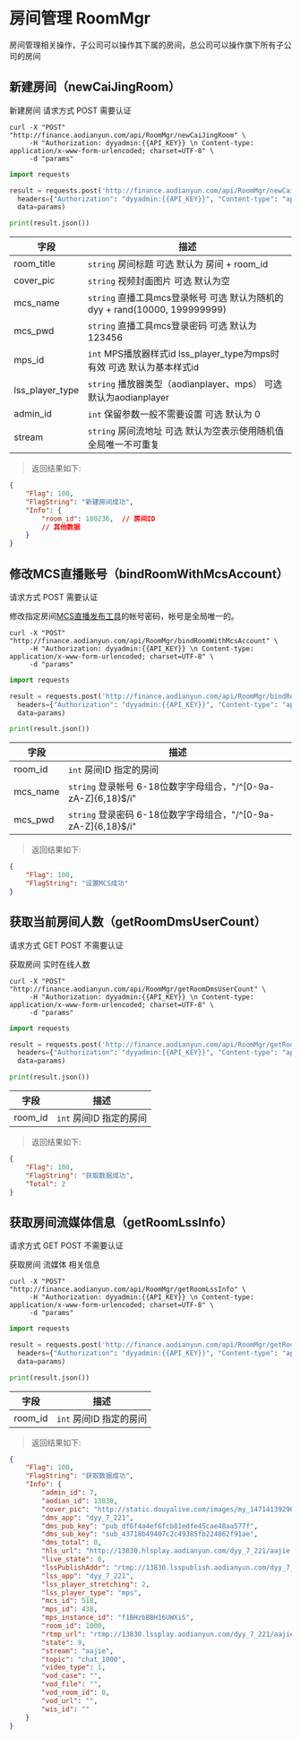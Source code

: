 # 房间管理 RoomMgr

房间管理相关操作，子公司可以操作其下属的房间，总公司可以操作旗下所有子公司的房间

## 新建房间（newCaiJingRoom）

新建房间 请求方式 POST 需要认证

```shell
curl -X "POST" "http://finance.aodianyun.com/api/RoomMgr/newCaiJingRoom" \
     -H "Authorization: dyyadmin:{{API_KEY}} \n Content-type: application/x-www-form-urlencoded; charset=UTF-8" \
     -d "params"
```

```python
import requests

result = requests.post('http://finance.aodianyun.com/api/RoomMgr/newCaiJingRoom',
  headers={"Authorization": "dyyadmin:{{API_KEY}}", "Content-type": "application/x-www-form-urlencoded; charset=UTF-8"},
  data=params)

print(result.json())
```

| 字段                 | 描述                                          |
| -------------------- | ------------------------------------------------ |
| room_title          | `string`  房间标题 可选  默认为 房间 + room_id              |
| cover_pic           | `string`  视频封面图片  可选  默认为空             |
| mcs_name          | `string`  直播工具mcs登录帐号  可选  默认为随机的 dyy + rand(10000, 199999999)              |
| mcs_pwd           | `string`  直播工具mcs登录密码  可选  默认为123456               |
| mps_id             |  `int`  MPS播放器样式id lss_player_type为mps时有效  可选  默认为基本样式id     |
| lss_player_type       | `string` 播放器类型（aodianplayer、mps） 可选 默认为aodianplayer        |
| admin_id           | `int`  保留参数一般不需要设置 可选 默认为 0        |
| stream             | `string`  房间流地址 可选 默认为空表示使用随机值 全局唯一不可重复                     |

> 返回结果如下:

```json
{
    "Flag": 100,
    "FlagString": "新建房间成功",
    "Info": {
        "room_id": 100236,  // 房间ID
        // 其他数据
    }
}
```

## 修改MCS直播账号（bindRoomWithMcsAccount）

请求方式 POST 需要认证

修改指定房间[MCS直播发布工具](http://www.aodianyun.com/aodianyun_doc/298)的帐号密码，帐号是全局唯一的。

```shell
curl -X "POST" "http://finance.aodianyun.com/api/RoomMgr/bindRoomWithMcsAccount" \
     -H "Authorization: dyyadmin:{{API_KEY}} \n Content-type: application/x-www-form-urlencoded; charset=UTF-8" \
     -d "params"
```

```python
import requests

result = requests.post('http://finance.aodianyun.com/api/RoomMgr/bindRoomWithMcsAccount',
  headers={"Authorization": "dyyadmin:{{API_KEY}}", "Content-type": "application/x-www-form-urlencoded; charset=UTF-8"},
  data=params)

print(result.json())
```

| 字段                 | 描述                                          |
| ---------------------- | ------------------------------------------------ |
| room_id             | `int`  房间ID 指定的房间                        |
| mcs_name           | `string`  登录帐号  6-18位数字字母组合，"/^[0-9a-zA-Z]{6,18}$/i"     |
| mcs_pwd            | `string`   登录密码  6-18位数字字母组合，"/^[0-9a-zA-Z]{6,18}$/i"          |

> 返回结果如下:

```json
{
    "Flag": 100,
    "FlagString": "设置MCS成功"
}
```

## 获取当前房间人数（getRoomDmsUserCount）

请求方式 GET POST 不需要认证

获取房间 实时在线人数

```shell
curl -X "POST" "http://finance.aodianyun.com/api/RoomMgr/getRoomDmsUserCount" \
     -H "Authorization: dyyadmin:{{API_KEY}} \n Content-type: application/x-www-form-urlencoded; charset=UTF-8" \
     -d "params"
```

```python
import requests

result = requests.post('http://finance.aodianyun.com/api/RoomMgr/getRoomDmsUserCount',
  headers={"Authorization": "dyyadmin:{{API_KEY}}", "Content-type": "application/x-www-form-urlencoded; charset=UTF-8"},
  data=params)

print(result.json())
```

| 字段                 | 描述                                          |
| ---------------------- | ------------------------------------------------ |
| room_id             | `int`  房间ID 指定的房间                        |

> 返回结果如下:


```json
{
    "Flag": 100,
    "FlagString": "获取数据成功",
    "Total": 2
}
```

## 获取房间流媒体信息（getRoomLssInfo）

请求方式 GET POST 不需要认证

获取房间 流媒体 相关信息

```shell
curl -X "POST" "http://finance.aodianyun.com/api/RoomMgr/getRoomLssInfo" \
     -H "Authorization: dyyadmin:{{API_KEY}} \n Content-type: application/x-www-form-urlencoded; charset=UTF-8" \
     -d "params"
```

```python
import requests

result = requests.post('http://finance.aodianyun.com/api/RoomMgr/getRoomLssInfo',
  headers={"Authorization": "dyyadmin:{{API_KEY}}", "Content-type": "application/x-www-form-urlencoded; charset=UTF-8"},
  data=params)

print(result.json())
```

| 字段                 | 描述                                          |
| ---------------------- | ------------------------------------------------ |
| room_id             | `int`  房间ID 指定的房间                        |

> 返回结果如下:

```json
{
    "Flag": 100,
    "FlagString": "获取数据成功",
    "Info": {
        "admin_id": 7,
        "aodian_id": 13830,
        "cover_pic": "http://static.douyalive.com/images/my_147141392965877.png",
        "dms_app": "dyy_7_221",
        "dms_pub_key": "pub_df6f4a4ef6fcb81edfe45cae48aa577f",
        "dms_sub_key": "sub_43718b49407c2c49385fb224862f91ae",
        "dms_total": 0,
        "hls_url": "http://13830.hlsplay.aodianyun.com/dyy_7_221/aajie.m3u8",
        "live_state": 0,
        "lssPublishAddr": "rtmp://13830.lsspublish.aodianyun.com/dyy_7_221/aajie",
        "lss_app": "dyy_7_221",
        "lss_player_stretching": 2,
        "lss_player_type": "mps",
        "mcs_id": 518,
        "mps_id": 438,
        "mps_instance_id": "f1BHzbBBH16UWXiS",
        "room_id": 1000,
        "rtmp_url": "rtmp://13830.lssplay.aodianyun.com/dyy_7_221/aajie",
        "state": 9,
        "stream": "aajie",
        "topic": "chat_1000",
        "video_type": 1,
        "vod_case": "",
        "vod_file": "",
        "vod_room_id": 0,
        "vod_url": "",
        "wis_id": ""
    }
}
```
